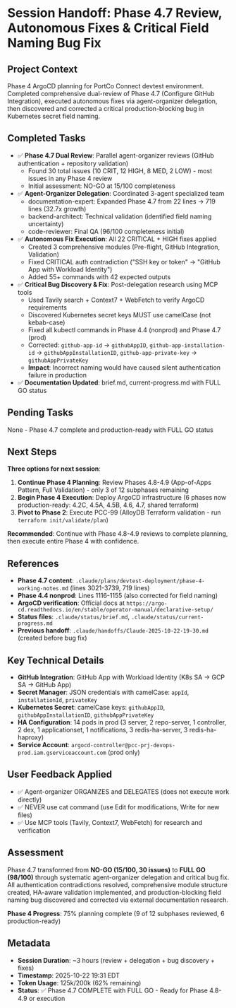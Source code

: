 # Session Handoff: Phase 4.7 Review, Autonomous Fixes & Critical Field Naming Bug Fix

## Project Context
Phase 4 ArgoCD planning for PortCo Connect devtest environment. Completed comprehensive dual-review of Phase 4.7 (Configure GitHub Integration), executed autonomous fixes via agent-organizer delegation, then discovered and corrected a critical production-blocking bug in Kubernetes secret field naming.

## Completed Tasks
- ✅ **Phase 4.7 Dual Review**: Parallel agent-organizer reviews (GitHub authentication + repository validation)
  - Found 30 total issues (10 CRIT, 12 HIGH, 8 MED, 2 LOW) - most issues in any Phase 4 review
  - Initial assessment: NO-GO at 15/100 completeness
- ✅ **Agent-Organizer Delegation**: Coordinated 3-agent specialized team
  - documentation-expert: Expanded Phase 4.7 from 22 lines → 719 lines (32.7x growth)
  - backend-architect: Technical validation (identified field naming uncertainty)
  - code-reviewer: Final QA (96/100 completeness initial)
- ✅ **Autonomous Fix Execution**: All 22 CRITICAL + HIGH fixes applied
  - Created 3 comprehensive modules (Pre-flight, GitHub Integration, Validation)
  - Fixed CRITICAL auth contradiction ("SSH key or token" → "GitHub App with Workload Identity")
  - Added 55+ commands with 42 expected outputs
- ✅ **Critical Bug Discovery & Fix**: Post-delegation research using MCP tools
  - Used Tavily search + Context7 + WebFetch to verify ArgoCD requirements
  - Discovered Kubernetes secret keys MUST use camelCase (not kebab-case)
  - Fixed all kubectl commands in Phase 4.4 (nonprod) and Phase 4.7 (prod)
  - Corrected: `github-app-id` → `githubAppID`, `github-app-installation-id` → `githubAppInstallationID`, `github-app-private-key` → `githubAppPrivateKey`
  - **Impact**: Incorrect naming would have caused silent authentication failure in production
- ✅ **Documentation Updated**: brief.md, current-progress.md with FULL GO status

## Pending Tasks
None - Phase 4.7 complete and production-ready with FULL GO status

## Next Steps
**Three options for next session**:
1. **Continue Phase 4 Planning**: Review Phases 4.8-4.9 (App-of-Apps Pattern, Full Validation) - only 3 of 12 subphases remaining
2. **Begin Phase 4 Execution**: Deploy ArgoCD infrastructure (6 phases now production-ready: 4.2C, 4.5A, 4.5B, 4.6, 4.7, shared terraform)
3. **Pivot to Phase 2**: Execute PCC-99 (AlloyDB Terraform validation - run `terraform init/validate/plan`)

**Recommended**: Continue with Phase 4.8-4.9 reviews to complete planning, then execute entire Phase 4 with confidence.

## References
- **Phase 4.7 content**: `.claude/plans/devtest-deployment/phase-4-working-notes.md` (lines 3021-3739, 719 lines)
- **Phase 4.4 nonprod**: Lines 1116-1155 (also corrected for field naming)
- **ArgoCD verification**: Official docs at `https://argo-cd.readthedocs.io/en/stable/operator-manual/declarative-setup/`
- **Status files**: `.claude/status/brief.md`, `.claude/status/current-progress.md`
- **Previous handoff**: `.claude/handoffs/Claude-2025-10-22-19-30.md` (created before bug fix)

## Key Technical Details
- **GitHub Integration**: GitHub App with Workload Identity (K8s SA → GCP SA → GitHub App)
- **Secret Manager**: JSON credentials with camelCase: `appId`, `installationId`, `privateKey`
- **Kubernetes Secret**: camelCase keys: `githubAppID`, `githubAppInstallationID`, `githubAppPrivateKey`
- **HA Configuration**: 14 pods in prod (3 server, 2 repo-server, 1 controller, 2 dex, 1 applicationset, 1 notifications, 3 redis-ha-server, 3 redis-ha-haproxy)
- **Service Account**: `argocd-controller@pcc-prj-devops-prod.iam.gserviceaccount.com` (prod only)

## User Feedback Applied
- ✅ Agent-organizer ORGANIZES and DELEGATES (does not execute work directly)
- ✅ NEVER use cat command (use Edit for modifications, Write for new files)
- ✅ Use MCP tools (Tavily, Context7, WebFetch) for research and verification

## Assessment
Phase 4.7 transformed from **NO-GO (15/100, 30 issues)** to **FULL GO (98/100)** through systematic agent-organizer delegation and critical bug fix. All authentication contradictions resolved, comprehensive module structure created, HA-aware validation implemented, and production-blocking field naming bug discovered and corrected via external documentation research.

**Phase 4 Progress**: 75% planning complete (9 of 12 subphases reviewed, 6 production-ready)

## Metadata
- **Session Duration**: ~3 hours (review + delegation + bug discovery + fixes)
- **Timestamp**: 2025-10-22 19:31 EDT
- **Token Usage**: 125k/200k (62% remaining)
- **Status**: ✅ Phase 4.7 COMPLETE with FULL GO - Ready for Phase 4.8-4.9 or execution
